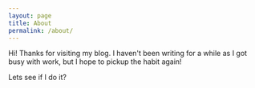 ```yaml
---
layout: page
title: About
permalink: /about/
---
```


Hi! Thanks for visiting my blog. I haven't been writing for a while as I got busy with work, but I hope to pickup the habit again! 

Lets see if I do it?